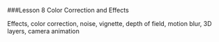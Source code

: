 ###Lesson 8 Color Correction and Effects

Effects, color correction, noise, vignette, depth of field, motion blur, 3D layers, camera animation
